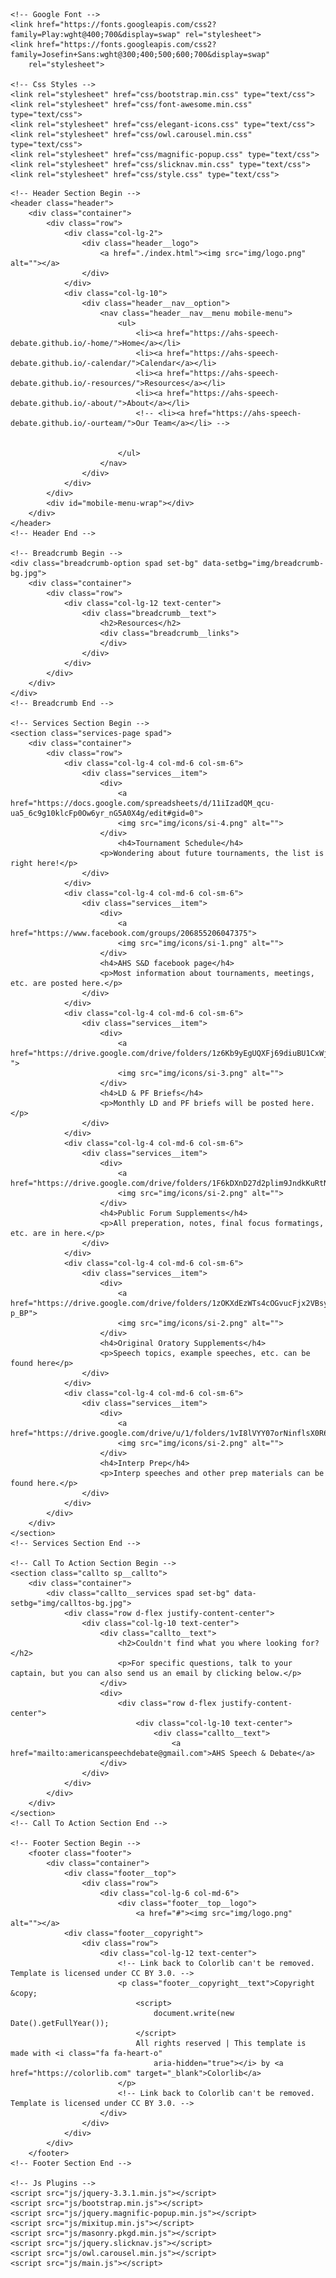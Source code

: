 <!DOCTYPE html>
<html lang="zxx">

<head>
    <meta charset="UTF-8">
    <meta name="description" content="Videograph Template">
    <meta name="keywords" content="Videograph, unica, creative, html">
    <meta name="viewport" content="width=device-width, initial-scale=1.0">
    <meta http-equiv="X-UA-Compatible" content="ie=edge">
    <title>Resources | American High School</title>

    <!-- Google Font -->
    <link href="https://fonts.googleapis.com/css2?family=Play:wght@400;700&display=swap" rel="stylesheet">
    <link href="https://fonts.googleapis.com/css2?family=Josefin+Sans:wght@300;400;500;600;700&display=swap"
        rel="stylesheet">

    <!-- Css Styles -->
    <link rel="stylesheet" href="css/bootstrap.min.css" type="text/css">
    <link rel="stylesheet" href="css/font-awesome.min.css" type="text/css">
    <link rel="stylesheet" href="css/elegant-icons.css" type="text/css">
    <link rel="stylesheet" href="css/owl.carousel.min.css" type="text/css">
    <link rel="stylesheet" href="css/magnific-popup.css" type="text/css">
    <link rel="stylesheet" href="css/slicknav.min.css" type="text/css">
    <link rel="stylesheet" href="css/style.css" type="text/css">
</head>

<body>
    <!-- Page Preloder -->
    <div id="preloder">
        <div class="loader"></div>
    </div>

    <!-- Header Section Begin -->
    <header class="header">
        <div class="container">
            <div class="row">
                <div class="col-lg-2">
                    <div class="header__logo">
                        <a href="./index.html"><img src="img/logo.png" alt=""></a>
                    </div>
                </div>
                <div class="col-lg-10">
                    <div class="header__nav__option">
                        <nav class="header__nav__menu mobile-menu">
                            <ul>
                                <li><a href="https://ahs-speech-debate.github.io/-home/">Home</a></li>
                                <li><a href="https://ahs-speech-debate.github.io/-calendar/">Calendar</a></li>
                                <li><a href="https://ahs-speech-debate.github.io/-resources/">Resources</a></li>
                                <li><a href="https://ahs-speech-debate.github.io/-about/">About</a></li>
                                <!-- <li><a href="https://ahs-speech-debate.github.io/-ourteam/">Our Team</a></li> -->


                            </ul>
                        </nav>
                    </div>
                </div>
            </div>
            <div id="mobile-menu-wrap"></div>
        </div>
    </header>
    <!-- Header End -->

    <!-- Breadcrumb Begin -->
    <div class="breadcrumb-option spad set-bg" data-setbg="img/breadcrumb-bg.jpg">
        <div class="container">
            <div class="row">
                <div class="col-lg-12 text-center">
                    <div class="breadcrumb__text">
                        <h2>Resources</h2>
                        <div class="breadcrumb__links">
                        </div>
                    </div>
                </div>
            </div>
        </div>
    </div>
    <!-- Breadcrumb End -->

    <!-- Services Section Begin -->
    <section class="services-page spad">
        <div class="container">
            <div class="row">
                <div class="col-lg-4 col-md-6 col-sm-6">
                    <div class="services__item">
                        <div>
                        	<a href="https://docs.google.com/spreadsheets/d/11iIzadQM_qcu-ua5_6c9g10klcFp0Ow6yr_nG5A0X4g/edit#gid=0">
                            <img src="img/icons/si-4.png" alt="">
                        </div>
                        	<h4>Tournament Schedule</h4>
                        <p>Wondering about future tournaments, the list is right here!</p>
                    </div>
                </div>
                <div class="col-lg-4 col-md-6 col-sm-6">
                    <div class="services__item">
                        <div>
                        	<a href="https://www.facebook.com/groups/206855206047375">
                            <img src="img/icons/si-1.png" alt="">
                        </div>
                        <h4>AHS S&D facebook page</h4>
                        <p>Most information about tournaments, meetings, etc. are posted here.</p>
                    </div>
                </div>
                <div class="col-lg-4 col-md-6 col-sm-6">
                    <div class="services__item">
                        <div>
                        	<a href="https://drive.google.com/drive/folders/1z6Kb9yEgUQXFj69diuBU1CxWjXy7Gl0-">
                            <img src="img/icons/si-3.png" alt="">
                        </div>
                        <h4>LD & PF Briefs</h4>
                        <p>Monthly LD and PF briefs will be posted here.</p>
                    </div>
                </div>
                <div class="col-lg-4 col-md-6 col-sm-6">
                    <div class="services__item">
                        <div>
                        	<a href="https://drive.google.com/drive/folders/1F6kDXnD27d2plim9JndkKuRtNDLKkVaP">
                            <img src="img/icons/si-2.png" alt="">
                        </div>
                        <h4>Public Forum Supplements</h4>
                        <p>All preperation, notes, final focus formatings, etc. are in here.</p>
                    </div>
                </div>
                <div class="col-lg-4 col-md-6 col-sm-6">
                    <div class="services__item">
                        <div>
                        	<a href="https://drive.google.com/drive/folders/1zOKXdEzWTs4cOGvucFjx2VBsy7E-p_BP">
                            <img src="img/icons/si-2.png" alt="">
                        </div>
                        <h4>Original Oratory Supplements</h4>
                        <p>Speech topics, example speeches, etc. can be found here</p>
                    </div>
                </div>
                <div class="col-lg-4 col-md-6 col-sm-6">
                    <div class="services__item">
                        <div>
                        	<a href="https://drive.google.com/drive/u/1/folders/1vI8lVYY07orNinflsX0R645NMts5PAt1">
                            <img src="img/icons/si-2.png" alt="">
                        </div>
                        <h4>Interp Prep</h4>
                        <p>Interp speeches and other prep materials can be found here.</p>
                    </div>
                </div>
            </div>
        </div>
    </section>
    <!-- Services Section End -->

    <!-- Call To Action Section Begin -->
    <section class="callto sp__callto">
        <div class="container">
            <div class="callto__services spad set-bg" data-setbg="img/calltos-bg.jpg">
                <div class="row d-flex justify-content-center">
                    <div class="col-lg-10 text-center">
                        <div class="callto__text">
                            <h2>Couldn't find what you where looking for?</h2>
                            <p>For specific questions, talk to your captain, but you can also send us an email by clicking below.</p>
                        </div>
                        <div>
                       		<div class="row d-flex justify-content-center">
                    			<div class="col-lg-10 text-center">
                        			<div class="callto__text">
                            			<a href="mailto:americanspeechdebate@gmail.com">AHS Speech & Debate</a>
                        </div>
                    </div>
                </div>
            </div>
        </div>
    </section>
    <!-- Call To Action Section End -->

    <!-- Footer Section Begin -->
        <footer class="footer">
            <div class="container">
                <div class="footer__top">
                    <div class="row">
                        <div class="col-lg-6 col-md-6">
                            <div class="footer__top__logo">
                                <a href="#"><img src="img/logo.png" alt=""></a>
                <div class="footer__copyright">
                    <div class="row">
                        <div class="col-lg-12 text-center">
                            <!-- Link back to Colorlib can't be removed. Template is licensed under CC BY 3.0. -->
                            <p class="footer__copyright__text">Copyright &copy;
                                <script>
                                    document.write(new Date().getFullYear());
                                </script>
                                All rights reserved | This template is made with <i class="fa fa-heart-o"
                                    aria-hidden="true"></i> by <a href="https://colorlib.com" target="_blank">Colorlib</a>
                            </p>
                            <!-- Link back to Colorlib can't be removed. Template is licensed under CC BY 3.0. -->
                        </div>
                    </div>
                </div>
            </div>
        </footer>
    <!-- Footer Section End -->

    <!-- Js Plugins -->
    <script src="js/jquery-3.3.1.min.js"></script>
    <script src="js/bootstrap.min.js"></script>
    <script src="js/jquery.magnific-popup.min.js"></script>
    <script src="js/mixitup.min.js"></script>
    <script src="js/masonry.pkgd.min.js"></script>
    <script src="js/jquery.slicknav.js"></script>
    <script src="js/owl.carousel.min.js"></script>
    <script src="js/main.js"></script>
</body>

</html>
